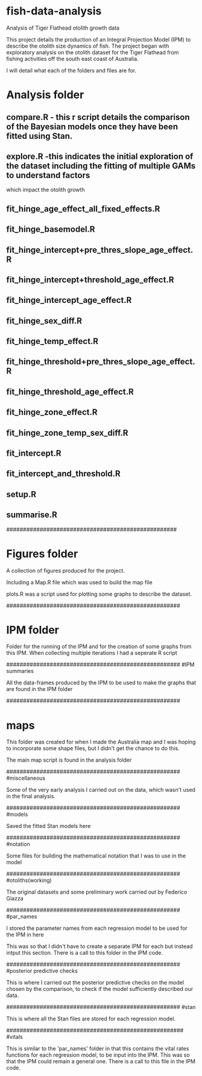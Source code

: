 # fish-data-analysis
Analysis of Tiger Flathead otolith growth data

This project details the production of an Integral Projection Model (IPM) to describe the otolith size dynamics of fish.
The project began with exploratory analysis on the otolith dataset for the Tiger Flathead from fishing activities off the south
east coast of Australia.

I will detail what each of the folders and files are for.

# Analysis folder

## compare.R - this r script details the comparison of the Bayesian models once they have been fitted using Stan.

## explore.R -this indicates the initial exploration of the dataset including the fitting of multiple GAMs to understand factors
which impact the otolith growth

## fit_hinge_age_effect_all_fixed_effects.R

## fit_hinge_basemodel.R

## fit_hinge_intercept+pre_thres_slope_age_effect.R

## fit_hinge_intercept+threshold_age_effect.R

## fit_hinge_intercept_age_effect.R

## fit_hinge_sex_diff.R

## fit_hinge_temp_effect.R

## fit_hinge_threshold+pre_thres_slope_age_effect.R

## fit_hinge_threshold_age_effect.R

## fit_hinge_zone_effect.R

## fit_hinge_zone_temp_sex_diff.R

## fit_intercept.R

## fit_intercept_and_threshold.R

## setup.R

## summarise.R

###################################################
# Figures folder 

A collection of figures produced for the project.

Including a Map.R file which was used to build the map file

plots.R was a script used for plotting some graphs to describe the dataset.

####################################################
# IPM folder

Folder for the running of the IPM and for the creation of some graphs from this IPM.
When collecting multiple iterations I had a seperate R script

####################################################
#IPM summaries

All the data-frames produced by the IPM to be used to make the graphs that
are found in the IPM folder

####################################################
# maps

This folder was created for when I made the Australia map and I was hoping to incorporate some shape files,
but I didn't get the chance to do this.

The main map script is found in the analysis folder

####################################################
#miscellaneous 

Some of the very early analysis I carried out on the data, which wasn't used in the final analysis.

####################################################
#models

Saved the fitted Stan models here

####################################################
#notation

Some files for building the mathematical notation that I was to use in the model

####################################################
#otoliths(working)

The original datasets and some preliminary work carried out by Federico Giazza

####################################################
#par_names

I stored the parameter names from each regression model to be used for the IPM in here

This was so that I didn't have to create a separate IPM for each but instead intput this section.
There is a call to this folder in the IPM code.

####################################################
#posterior predictive checks

This is where I carried out the posterior predictive checks on the model chosen by the comparison, to check
if the model sufficiently described our data.

####################################################
#stan

This is where all the Stan files are stored for each regression model.

#####################################################
#vitals

This is similar to the 'par_names' folder in that this contains the vital rates functions for each regression model,
to be input into the IPM. This was so that the IPM could remain a general one. There is a call to this file 
in the IPM code.
